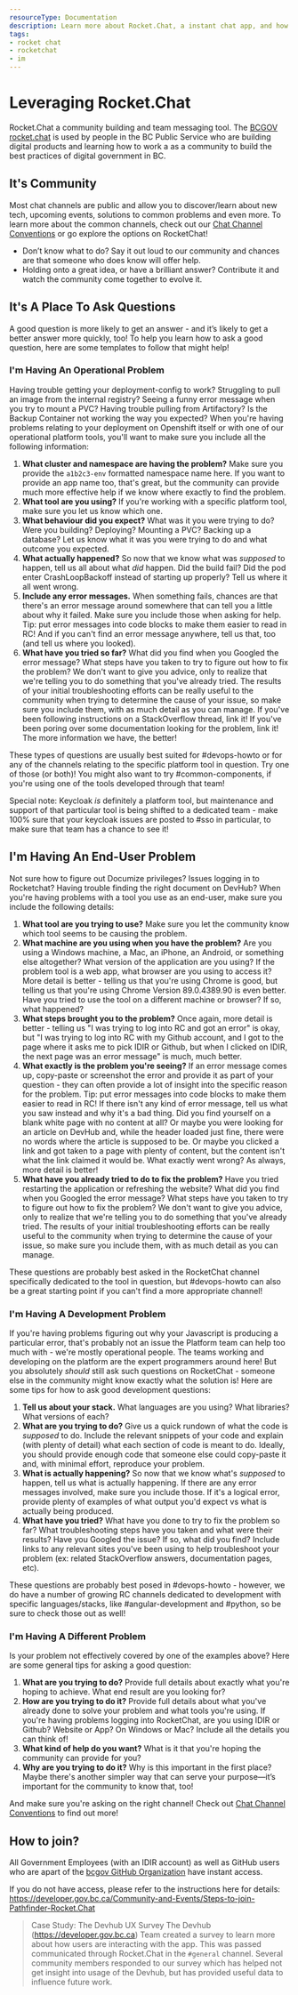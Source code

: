 ```yaml
---
resourceType: Documentation
description: Learn more about Rocket.Chat, a instant chat app, and how you can use it in your day to day work
tags:
- rocket chat
- rocketchat
- im
---
```


# Leveraging Rocket.Chat

Rocket.Chat a community building and team messaging tool. The [BCGOV rocket.chat](https://chat.developer.gov.bc.ca) is used by people in the BC Public Service who are building digital products and learning how to work a as a community to build the best practices of digital government in BC.

## It's Community

Most chat channels are public and allow you to discover/learn about new tech, upcoming events, solutions to common problems and even more. 
To learn more about the common channels, check out our [Chat Channel Conventions](https://developer.gov.bc.ca/topic/featured/Chat-Channel-Conventions) or go explore the options on RocketChat!

* Don’t know what to do? Say it out loud to our community and chances are that someone who does know will offer help.
* Holding onto a great idea, or have a brilliant answer? Contribute it and watch the community come together to evolve it.  

## It's A Place To Ask Questions

A good question is more likely to get an answer - and it’s likely to get a better answer more quickly, too! To help you learn how to ask a good question, here are some templates to follow that might help!

### I'm Having An Operational Problem

Having trouble getting your deployment-config to work? Struggling to pull an image from the internal registry? Seeing a funny error message when you try to mount a PVC? Having trouble pulling from Artifactory? Is the Backup Container not working the way you expected? When you're having problems relating to your deployment on Openshift itself or with one of our operational platform tools, you'll want to make sure you include all the following information:

1. **What cluster and namespace are having the problem?** Make sure you provide the `a1b2c3-env` formatted namespace name here. If you want to provide an app name too, that's great, but the community can provide much more effective help if we know where exactly to find the problem.
1. **What tool are you using?** If you're working with a specific platform tool, make sure you let us know which one. 
1. **What behaviour did you expect?** What was it you were trying to do? Were you building? Deploying? Mounting a PVC? Backing up a database? Let us know what it was you were trying to do and what outcome you expected.
1. **What actually happened?** So now that we know what was *supposed* to happen, tell us all about what *did* happen. Did the build fail? Did the pod enter CrashLoopBackoff instead of starting up properly? Tell us where it all went wrong.
1. **Include any error messages.** When something fails, chances are that there's an error message around somewhere that can tell you a little about why it failed. Make sure you include those when asking for help. Tip: put error messages into code blocks to make them easier to read in RC! And if you can't find an error message anywhere, tell us that, too (and tell us where you looked).
1. **What have you tried so far?** What did you find when you Googled the error message? What steps have you taken to try to figure out how to fix the problem? We don't want to give you advice, only to realize that we're telling you to do something that you've already tried. The results of your initial troubleshooting efforts can be really useful to the community when trying to determine the cause of your issue, so make sure you include them, with as much detail as you can manage. If you've been following instructions on a StackOverflow thread, link it! If you've been poring over some documentation looking for the problem, link it! The more information we have, the better!

These types of questions are usually best suited for #devops-howto or for any of the channels relating to the specific platform tool in question. Try one of those (or both)! You might also want to try #common-components, if you're using one of the tools developed through that team!

Special note: Keycloak *is* definitely a platform tool, but maintenance and support of that particular tool is being shifted to a dedicated team - make 100% sure that your keycloak issues are posted to #sso in particular, to make sure that team has a chance to see it!

## I'm Having An End-User Problem

Not sure how to figure out Documize privileges? Issues logging in to Rocketchat? Having trouble finding the right document on DevHub? When you're having problems with a tool you use as an end-user, make sure you include the following details:

1. **What tool are you trying to use?** Make sure you let the community know which tool seems to be causing the problem.
1. **What machine are you using when you have the problem?** Are you using a Windows machine, a Mac, an iPhone, an Android, or something else altogether? What version of the application are you using? If the problem tool is a web app, what browser are you using to access it? More detail is better - telling us that you're using Chrome is good, but telling us that you're using Chrome Version 89.0.4389.90 is even better. Have you tried to use the tool on a different machine or browser? If so, what happened?
1. **What steps brought you to the problem?** Once again, more detail is better - telling us "I was trying to log into RC and got an error" is okay, but "I was trying to log into RC with my Github account, and I got to the page where it asks me to pick IDIR or Github, but when I clicked on IDIR, the next page was an error message" is much, much better.
1. **What exactly is the problem you're seeing?** If an error message comes up, copy-paste or screenshot the error and provide it as part of your question - they can often provide a lot of insight into the specific reason for the problem. Tip: put error messages into code blocks to make them easier to read in RC! If there isn't any kind of error message, tell us what you saw instead and why it's a bad thing. Did you find yourself on a blank white page with no content at all? Or maybe you were looking for an article on DevHub and, while the header loaded just fine, there were no words where the article is supposed to be. Or maybe you clicked a link and got taken to a page with plenty of content, but the content isn't what the link claimed it would be. What exactly went wrong? As always, more detail is better!
1. **What have you already tried to do to fix the problem?** Have you tried restarting the application or refreshing the website? What did you find when you Googled the error message? What steps have you taken to try to figure out how to fix the problem? We don't want to give you advice, only to realize that we're telling you to do something that you've already tried. The results of your initial troubleshooting efforts can be really useful to the community when trying to determine the cause of your issue, so make sure you include them, with as much detail as you can manage. 

These questions are probably best asked in the RocketChat channel specifically dedicated to the tool in question, but #devops-howto can also be a great starting point if you can't find a more appropriate channel!

### I'm Having A Development Problem

If you're having problems figuring out why your Javascript is producing a particular error, that's probably not an issue the Platform team can help too much with - we're mostly operational people. The teams working and developing on the platform are the expert programmers around here! But you absolutely *should* still ask such questions on RocketChat - someone else in the community might know exactly what the solution is! Here are some tips for how to ask good development questions:

1. **Tell us about your stack.** What languages are you using? What libraries? What versions of each?
1. **What are you trying to do?** Give us a quick rundown of what the code is *supposed* to do. Include the relevant snippets of your code and explain (with plenty of detail) what each section of code is meant to do. Ideally, you should provide enough code that someone else could copy-paste it and, with minimal effort, reproduce your problem.
1. **What is actually happening?** So now that we know what's *supposed* to happen, tell us what is actually happening. If there are any error messages involved, make sure you include those. If it's a logical error, provide plenty of examples of what output you'd expect vs what is actually being produced. 
1. **What have you tried?** What have you done to try to fix the problem so far? What troubleshooting steps have you taken and what were their results? Have you Googled the issue? If so, what did you find? Include links to any relevant sites you've been using to help troubleshoot your problem (ex: related StackOverflow answers, documentation pages, etc). 

These questions are probably best posed in #devops-howto - however, we do have a number of growing RC channels dedicated to development with specific languages/stacks, like #angular-development and #python, so be sure to check those out as well!

### I'm Having A Different Problem

Is your problem not effectively covered by one of the examples above? Here are some general tips for asking a good question:

1. **What are you trying to do?** Provide full details about exactly what you're hoping to achieve. What end result are you looking for?
2. **How are you trying to do it?** Provide full details about what you've already done to solve your problem and what tools you're using. If you're having problems logging into RocketChat, are you using IDIR or Github? Website or App? On Windows or Mac? Include all the details you can think of!
3. **What kind of help do you want?** What is it that you're hoping the community can provide for you?
4. **Why are you trying to do it?** Why is this important in the first place? Maybe there's another simpler way that can serve your purpose—it’s important for the community to know that, too!

And make sure you're asking on the right channel! Check out [Chat Channel Conventions](https://developer.gov.bc.ca/topic/featured/Chat-Channel-Conventions) to find out more!

## How to join?

All Government Employees (with an IDIR account) as well as GitHub users who are apart of the [bcgov GitHub Organization](https://github.com/bcgov) have instant access.

If you do not have access, please refer to the instructions here for details: https://developer.gov.bc.ca/Community-and-Events/Steps-to-join-Pathfinder-Rocket.Chat


> Case Study: The Devhub UX Survey
The Devhub (https://developer.gov.bc.ca) Team created a survey to learn more about how users are interacting with the app.
This was passed communicated through Rocket.Chat in the `#general` channel. Several community members responded to our survey which
has helped not get insight into usage of the Devhub, but has provided useful data to influence future work.

